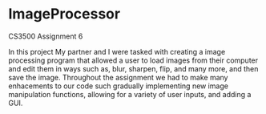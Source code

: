 # ImageProcessor
CS3500 Assignment 6

In this project My partner and I were tasked with creating a image processing program that allowed a user to load images from their computer and edit them in ways such as, blur, sharpen, flip, and many more, and then save the image. Throughout the assignment we had to make many enhacements to our code such gradually implementing new image manipulation functions, allowing for a variety of user inputs, and adding a GUI. 
